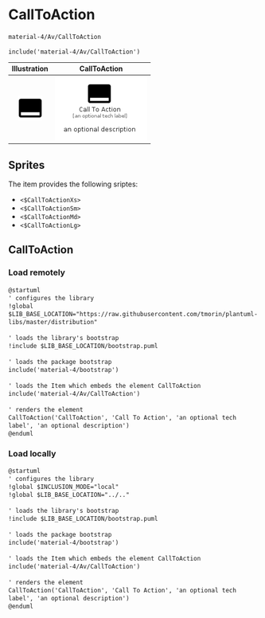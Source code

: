 # CallToAction


```text
material-4/Av/CallToAction
```

```text
include('material-4/Av/CallToAction')
```



| Illustration | CallToAction |
| :---: | :---: |
| ![illustration for Illustration](../../material-4/Av/CallToAction.png) | ![illustration for CallToAction](../../material-4/Av/CallToAction.Local.png) |



## Sprites
The item provides the following sriptes:

- `<$CallToActionXs>`
- `<$CallToActionSm>`
- `<$CallToActionMd>`
- `<$CallToActionLg>`





## CallToAction

### Load remotely
```plantuml
@startuml
' configures the library
!global $LIB_BASE_LOCATION="https://raw.githubusercontent.com/tmorin/plantuml-libs/master/distribution"

' loads the library's bootstrap
!include $LIB_BASE_LOCATION/bootstrap.puml

' loads the package bootstrap
include('material-4/bootstrap')

' loads the Item which embeds the element CallToAction
include('material-4/Av/CallToAction')

' renders the element
CallToAction('CallToAction', 'Call To Action', 'an optional tech label', 'an optional description')
@enduml
```

### Load locally
```plantuml
@startuml
' configures the library
!global $INCLUSION_MODE="local"
!global $LIB_BASE_LOCATION="../.."

' loads the library's bootstrap
!include $LIB_BASE_LOCATION/bootstrap.puml

' loads the package bootstrap
include('material-4/bootstrap')

' loads the Item which embeds the element CallToAction
include('material-4/Av/CallToAction')

' renders the element
CallToAction('CallToAction', 'Call To Action', 'an optional tech label', 'an optional description')
@enduml
```

